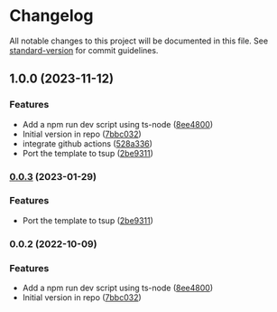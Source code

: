 # Changelog

All notable changes to this project will be documented in this file. See [standard-version](https://github.com/conventional-changelog/standard-version) for commit guidelines.

## 1.0.0 (2023-11-12)


### Features

* Add a npm run dev script using ts-node ([8ee4800](https://github.com/bn3t/ts-template/commit/8ee480035caa3afbdeb6769eb8f5af3b9911df96))
* Initial version in repo ([7bbc032](https://github.com/bn3t/ts-template/commit/7bbc0321079a2475e92d53108bcfe7340d84a49f))
* integrate github actions ([528a336](https://github.com/bn3t/ts-template/commit/528a336002cbcdd2fef1b04d7c48cbc6fe1cd2e0))
* Port the template to tsup ([2be9311](https://github.com/bn3t/ts-template/commit/2be93114ad0c5ec43588b21bfcf4cf61ca5b10ff))

### [0.0.3](https://gitlab.com/bn3t/ts-template/compare/0.0.2...0.0.3) (2023-01-29)


### Features

* Port the template to tsup ([2be9311](https://gitlab.com/bn3t/ts-template/commit/2be93114ad0c5ec43588b21bfcf4cf61ca5b10ff))

### 0.0.2 (2022-10-09)


### Features

* Add a npm run dev script using ts-node ([8ee4800](https://gitlab.com/bn3t/ts-template/commit/8ee480035caa3afbdeb6769eb8f5af3b9911df96))
* Initial version in repo ([7bbc032](https://gitlab.com/bn3t/ts-template/commit/7bbc0321079a2475e92d53108bcfe7340d84a49f))
